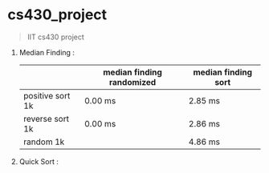 # cs430_project

> IIT cs430 project

1. Median Finding :
   
   |                  | median finding randomized | median finding sort |
   | ---------------- | ------------------------- | ------------------- |
   | positive sort 1k | 0.00 ms                   | 2.85 ms             |
   | reverse sort 1k  | 0.00 ms                   | 2.86 ms             |
   | random 1k        |                           | 4.86 ms             |

2. Quick Sort :
